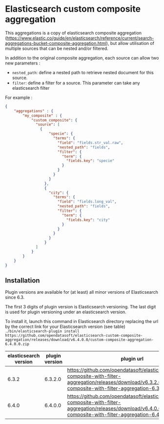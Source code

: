 Elasticsearch custom composite aggregation
==========================================

This aggregations is a copy of elasticsearch composite aggregation (https://www.elastic.co/guide/en/elasticsearch/reference/current/search-aggregations-bucket-composite-aggregation.html), but allow utilisation of multiple sources that can be nested and/or filtered.


In addition to the original composite aggregation, each source can allow two new parameters :

 - `nested_path`: define a nested path to retrieve nested document for this source.
 - `filter`: define a filter for a source. This parameter can take any elasticsearch filter 
 

For example :

```json
{
    "aggregations" : {
        "my_composite" : {
            "custom_composite": {
              "source": [
                {
                    "specie": {
                      "terms": {
                        "field": "fields.str_val.raw",
                        "nested_path": "fields",
                        "filter": {
                          "term": {
                            "fields.key": "specie"
                          }
                        }
                      }
                    }
                  },
                  {
                    "city": {
                      "terms": {
                        "field": "fields.long_val",
                        "nested_path": "fields",
                        "filter": {
                          "term": {
                            "fields.key": "city"
                          }
                        }
                      }
                    }
                  }
              ]
            }
        }
    }
}
```

Installation
------------

Plugin versions are available for (at least) all minor versions of Elasticsearch since 6.3.

The first 3 digits of plugin version is Elasticsearch versioning. The last digit is used for plugin versioning under an elasticsearch version.

To install it, launch this command in Elasticsearch directory replacing the url by the correct link for your Elasticsearch version (see table)
`./bin/elasticsearch-plugin install https://github.com/opendatasoft/elasticsearch-custom-composite-aggregation/releases/download/v6.4.0.0/custom-composite-aggregation-6.4.0.0.zip`

| elasticsearch version | plugin version | plugin url |
| --------------------- | -------------- | ---------- |
| 6.3.2 | 6.3.2.0 | https://github.com/opendatasoft/elasticsearch-composite-with-filter-aggregation/releases/download/v6.3.2.0/elasticsearch-composite-with-filter-aggregation-6.3.2.0.zip`
| 6.4.0 | 6.4.0.0 | https://github.com/opendatasoft/elasticsearch-composite-with-filter-aggregation/releases/download/v6.4.0.0/elasticsearch-composite-with-filter-aggregation-6.4.0.0.zip`

